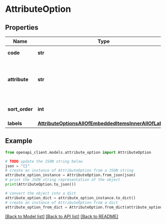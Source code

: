 # AttributeOption


## Properties

Name | Type | Description | Notes
------------ | ------------- | ------------- | -------------
**code** | **str** | Code of option | 
**attribute** | **str** | Code of attribute related to the attribute option | [optional] 
**sort_order** | **int** | Order of attribute option | [optional] 
**labels** | [**AttributeOptionsAllOfEmbeddedItemsInnerAllOfLabels**](AttributeOptionsAllOfEmbeddedItemsInnerAllOfLabels.md) |  | [optional] 

## Example

```python
from openapi_client.models.attribute_option import AttributeOption

# TODO update the JSON string below
json = "{}"
# create an instance of AttributeOption from a JSON string
attribute_option_instance = AttributeOption.from_json(json)
# print the JSON string representation of the object
print(AttributeOption.to_json())

# convert the object into a dict
attribute_option_dict = attribute_option_instance.to_dict()
# create an instance of AttributeOption from a dict
attribute_option_from_dict = AttributeOption.from_dict(attribute_option_dict)
```
[[Back to Model list]](../README.md#documentation-for-models) [[Back to API list]](../README.md#documentation-for-api-endpoints) [[Back to README]](../README.md)


